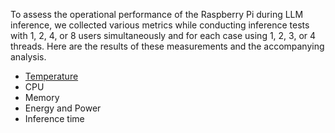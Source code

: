 To assess the operational performance of the Raspberry Pi during LLM inference, we collected various metrics while conducting inference tests with 1, 2, 4, or 8 users simultaneously and for each case using 1, 2, 3, or 4 threads. Here are the results of these measurements and the accompanying analysis.
- [Temperature](/temperature.md)
- CPU
- Memory
- Energy and Power
- Inference time